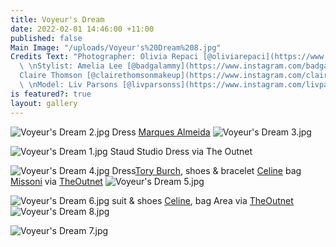 ```yaml
---
title: Voyeur's Dream
date: 2022-02-01 14:46:00 +11:00
published: false
Main Image: "/uploads/Voyeur's%20Dream%208.jpg"
Credits Text: "Photographer: Olivia Repaci [@oliviarepaci](https://www.instagram.com/oliviarepaci/)
  \ \nStylist: Amelia Lee [@badgalammy](https://www.instagram.com/badgalammy/)  \nHMUA:
  Claire Thomson [@clairethomsonmakeup](https://www.instagram.com/clairethomsonmakeup/)
  \ \nModel: Liv Parsons [@livparsonss](https://www.instagram.com/livparsonss/) [@imgmodels](https://www.instagram.com/imgmodels/)\n"
is featured?: true
layout: gallery
---
```


![Voyeur's Dream 2.jpg](/uploads/Voyeur's%20Dream%202.jpg)
Dress [Marques Almeida](https://www.instagram.com/marques_almeida/)
![Voyeur's Dream 3.jpg](/uploads/Voyeur's%20Dream%203.jpg)

![Voyeur's Dream 1.jpg](/uploads/Voyeur's%20Dream%201.jpg)
Staud Studio Dress via The Outnet

![Voyeur's Dream 4.jpg](/uploads/Voyeur's%20Dream%204.jpg)
Dress[Tory Burch](https://www.instagram.com/toryburch/), shoes & bracelet [Celine](https://www.instagram.com/celine/)  bag [Missoni](https://www.instagram.com/missoni/) via [TheOutnet](https://www.theoutnet.com/en-au/)
![Voyeur's Dream 5.jpg](/uploads/Voyeur's%20Dream%205.jpg)

![Voyeur's Dream 6.jpg](/uploads/Voyeur's%20Dream%206.jpg)
suit & shoes [Celine](https://www.instagram.com/celine/),  bag Area via [TheOutnet](https://www.theoutnet.com/en-au/)
![Voyeur's Dream 8.jpg](/uploads/Voyeur's%20Dream%208.jpg)

![Voyeur's Dream 7.jpg](/uploads/Voyeur's%20Dream%207.jpg)



